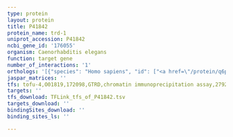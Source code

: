 ```yaml
---
type: protein
layout: protein
title: P41842
protein_name: trd-1
uniprot_accession: P41842
ncbi_gene_id: '176055'
organism: Caenorhabditis elegans
function: target gene
number_of_interactions: '1'
orthologs: '[{"species": "Homo sapiens", "id": ["<a href=\"/protein/q6p3x3\">Q6P3X3</a>"]}, {"species": "Mus musculus", "id": ["<a href=\"/protein/q8cd92\">Q8CD92</a>"]}, {"species": "Rattus norvegicus", "id": ["<a href=\"/protein/d3ztg2\">D3ZTG2</a>"]}, {"species": "Drosophila melanogaster", "id": ["<a href=\"/protein/q9vvm8\">Q9VVM8</a>"]}]'
jaspar_matrices: ''
tfs: tofu-4,O01819,172098,GTRD,chromatin immunoprecipitation assay,27924024%5Buid%5D,No
targets: ''
tfs_download: TFLink_tfs_of_P41842.tsv
targets_download: ''
bindingSites_download: ''
binding_sites_ls: ''

---
```

